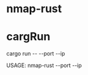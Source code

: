 # nmap-rust



# cargRun 

cargo run -- 
    --port <PORT>
    --ip <IP>

USAGE:
    nmap-rust --port <PORT> --ip <IP>
